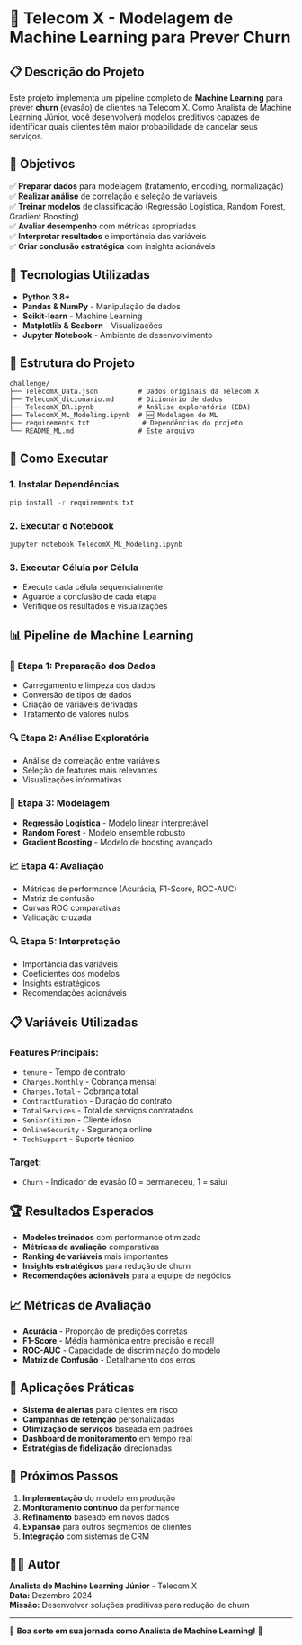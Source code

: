# 🚀 Telecom X - Modelagem de Machine Learning para Prever Churn

## 📋 Descrição do Projeto

Este projeto implementa um pipeline completo de **Machine Learning** para prever **churn** (evasão) de clientes na Telecom X. Como Analista de Machine Learning Júnior, você desenvolverá modelos preditivos capazes de identificar quais clientes têm maior probabilidade de cancelar seus serviços.

## 🎯 Objetivos

✅ **Preparar dados** para modelagem (tratamento, encoding, normalização)  
✅ **Realizar análise** de correlação e seleção de variáveis  
✅ **Treinar modelos** de classificação (Regressão Logística, Random Forest, Gradient Boosting)  
✅ **Avaliar desempenho** com métricas apropriadas  
✅ **Interpretar resultados** e importância das variáveis  
✅ **Criar conclusão estratégica** com insights acionáveis  

## 🧰 Tecnologias Utilizadas

- **Python 3.8+**
- **Pandas & NumPy** - Manipulação de dados
- **Scikit-learn** - Machine Learning
- **Matplotlib & Seaborn** - Visualizações
- **Jupyter Notebook** - Ambiente de desenvolvimento

## 📁 Estrutura do Projeto

```
challenge/
├── TelecomX_Data.json          # Dados originais da Telecom X
├── TelecomX_dicionario.md      # Dicionário de dados
├── TelecomX_BR.ipynb           # Análise exploratória (EDA)
├── TelecomX_ML_Modeling.ipynb  # 🆕 Modelagem de ML
├── requirements.txt             # Dependências do projeto
└── README_ML.md                # Este arquivo
```

## 🚀 Como Executar

### 1. Instalar Dependências
```bash
pip install -r requirements.txt
```

### 2. Executar o Notebook
```bash
jupyter notebook TelecomX_ML_Modeling.ipynb
```

### 3. Executar Célula por Célula
- Execute cada célula sequencialmente
- Aguarde a conclusão de cada etapa
- Verifique os resultados e visualizações

## 📊 Pipeline de Machine Learning

### 🔧 **Etapa 1: Preparação dos Dados**
- Carregamento e limpeza dos dados
- Conversão de tipos de dados
- Criação de variáveis derivadas
- Tratamento de valores nulos

### 🔍 **Etapa 2: Análise Exploratória**
- Análise de correlação entre variáveis
- Seleção de features mais relevantes
- Visualizações informativas

### 🎯 **Etapa 3: Modelagem**
- **Regressão Logística** - Modelo linear interpretável
- **Random Forest** - Modelo ensemble robusto
- **Gradient Boosting** - Modelo de boosting avançado

### 📈 **Etapa 4: Avaliação**
- Métricas de performance (Acurácia, F1-Score, ROC-AUC)
- Matriz de confusão
- Curvas ROC comparativas
- Validação cruzada

### 🔍 **Etapa 5: Interpretação**
- Importância das variáveis
- Coeficientes dos modelos
- Insights estratégicos
- Recomendações acionáveis

## 📋 Variáveis Utilizadas

### **Features Principais:**
- `tenure` - Tempo de contrato
- `Charges.Monthly` - Cobrança mensal
- `Charges.Total` - Cobrança total
- `ContractDuration` - Duração do contrato
- `TotalServices` - Total de serviços contratados
- `SeniorCitizen` - Cliente idoso
- `OnlineSecurity` - Segurança online
- `TechSupport` - Suporte técnico

### **Target:**
- `Churn` - Indicador de evasão (0 = permaneceu, 1 = saiu)

## 🏆 Resultados Esperados

- **Modelos treinados** com performance otimizada
- **Métricas de avaliação** comparativas
- **Ranking de variáveis** mais importantes
- **Insights estratégicos** para redução de churn
- **Recomendações acionáveis** para a equipe de negócios

## 📈 Métricas de Avaliação

- **Acurácia** - Proporção de predições corretas
- **F1-Score** - Média harmônica entre precisão e recall
- **ROC-AUC** - Capacidade de discriminação do modelo
- **Matriz de Confusão** - Detalhamento dos erros

## 🎯 Aplicações Práticas

- **Sistema de alertas** para clientes em risco
- **Campanhas de retenção** personalizadas
- **Otimização de serviços** baseada em padrões
- **Dashboard de monitoramento** em tempo real
- **Estratégias de fidelização** direcionadas

## 🔮 Próximos Passos

1. **Implementação** do modelo em produção
2. **Monitoramento contínuo** da performance
3. **Refinamento** baseado em novos dados
4. **Expansão** para outros segmentos de clientes
5. **Integração** com sistemas de CRM

## 👨‍💻 Autor

**Analista de Machine Learning Júnior** - Telecom X  
**Data:** Dezembro 2024  
**Missão:** Desenvolver soluções preditivas para redução de churn

---

🎉 **Boa sorte em sua jornada como Analista de Machine Learning!** 🚀 